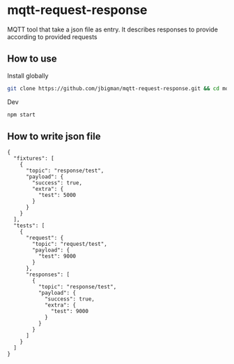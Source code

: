 # mqtt-request-response
MQTT tool that take a json file as entry. It describes responses to provide according to provided requests


How to use
---

Install globally
```bash
git clone https://github.com/jbigman/mqtt-request-response.git && cd mqtt-request-response && sudo npm i -g .
```

Dev
```bash
npm start
```



How to write json file
---

```
{
  "fixtures": [
    {
      "topic": "response/test",
      "payload": {
        "success": true,
        "extra": {
          "test": 5000
        }
      }
    }
  ],
  "tests": [
    {
      "request": {
        "topic": "request/test",
        "payload": {
          "test": 9000
        }
      },
      "responses": [
        {
          "topic": "response/test",
          "payload": {
            "success": true,
            "extra": {
              "test": 9000
            }
          }
        }
      ]
    }
  ]
}
```
